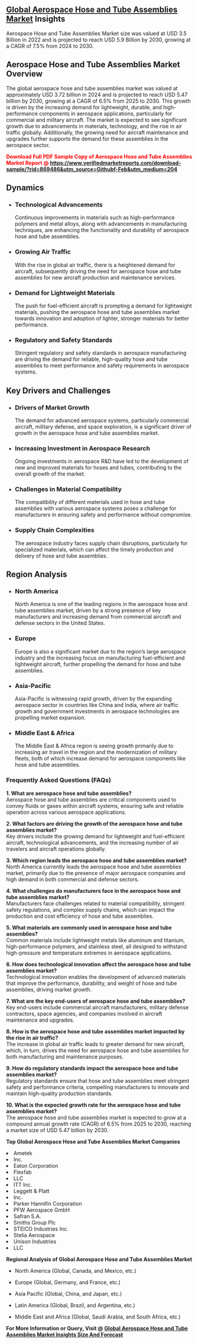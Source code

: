 <h2><a href="https://www.verifiedmarketreports.com/download-sample/?rid=869486&amp;utm_source=Githubf&amp;utm_medium=204" target="_blank">Global Aerospace Hose and Tube Assemblies Market</a> Insights</h2><p>Aerospace Hose and Tube Assemblies Market size was valued at USD 3.5 Billion in 2022 and is projected to reach USD 5.9 Billion by 2030, growing at a CAGR of 7.5% from 2024 to 2030.</p><p> <h2>Aerospace Hose and Tube Assemblies Market Overview</h2> <p>The global aerospace hose and tube assemblies market was valued at approximately USD 3.72 billion in 2024 and is projected to reach USD 5.47 billion by 2030, growing at a CAGR of 6.5% from 2025 to 2030. This growth is driven by the increasing demand for lightweight, durable, and high-performance components in aerospace applications, particularly for commercial and military aircraft. The market is expected to see significant growth due to advancements in materials, technology, and the rise in air traffic globally. Additionally, the growing need for aircraft maintenance and upgrades further supports the demand for these assemblies in the aerospace sector.</p> <p><strong><p><span class=""><span style="color: #ff0000;"><strong>Download Full PDF Sample Copy of Aerospace Hose and Tube Assemblies Market Report</strong> @ </span><a href="https://www.verifiedmarketreports.com/download-sample/?rid=869486&amp;utm_source=Githubf-Feb&amp;utm_medium=204" target="_blank">https://www.verifiedmarketreports.com/download-sample/?rid=869486&amp;utm_source=Githubf-Feb&amp;utm_medium=204</a></span></p></strong></p> <h2>Dynamics</h2> <ul> <li><h3>Technological Advancements</h3> Continuous improvements in materials such as high-performance polymers and metal alloys, along with advancements in manufacturing techniques, are enhancing the functionality and durability of aerospace hose and tube assemblies.</li> <li><h3>Growing Air Traffic</h3> With the rise in global air traffic, there is a heightened demand for aircraft, subsequently driving the need for aerospace hose and tube assemblies for new aircraft production and maintenance services.</li> <li><h3>Demand for Lightweight Materials</h3> The push for fuel-efficient aircraft is prompting a demand for lightweight materials, pushing the aerospace hose and tube assemblies market towards innovation and adoption of lighter, stronger materials for better performance.</li> <li><h3>Regulatory and Safety Standards</h3> Stringent regulatory and safety standards in aerospace manufacturing are driving the demand for reliable, high-quality hose and tube assemblies to meet performance and safety requirements in aerospace systems.</li> </ul> <h2>Key Drivers and Challenges</h2> <ul> <li><h3>Drivers of Market Growth</h3> The demand for advanced aerospace systems, particularly commercial aircraft, military defense, and space exploration, is a significant driver of growth in the aerospace hose and tube assemblies market.</li> <li><h3>Increasing Investment in Aerospace Research</h3> Ongoing investments in aerospace R&D have led to the development of new and improved materials for hoses and tubes, contributing to the overall growth of the market.</li> <li><h3>Challenges in Material Compatibility</h3> The compatibility of different materials used in hose and tube assemblies with various aerospace systems poses a challenge for manufacturers in ensuring safety and performance without compromise.</li> <li><h3>Supply Chain Complexities</h3> The aerospace industry faces supply chain disruptions, particularly for specialized materials, which can affect the timely production and delivery of hose and tube assemblies.</li> </ul> <h2>Region Analysis</h2> <ul> <li><h3>North America</h3> North America is one of the leading regions in the aerospace hose and tube assemblies market, driven by a strong presence of key manufacturers and increasing demand from commercial aircraft and defense sectors in the United States.</li> <li><h3>Europe</h3> Europe is also a significant market due to the region’s large aerospace industry and the increasing focus on manufacturing fuel-efficient and lightweight aircraft, further propelling the demand for hose and tube assemblies.</li> <li><h3>Asia-Pacific</h3> Asia-Pacific is witnessing rapid growth, driven by the expanding aerospace sector in countries like China and India, where air traffic growth and government investments in aerospace technologies are propelling market expansion.</li> <li><h3>Middle East & Africa</h3> The Middle East & Africa region is seeing growth primarily due to increasing air travel in the region and the modernization of military fleets, both of which increase demand for aerospace components like hose and tube assemblies.</li> </ul> <h3>Frequently Asked Questions (FAQs)</h3> <p><strong>1. What are aerospace hose and tube assemblies?</strong><br> Aerospace hose and tube assemblies are critical components used to convey fluids or gases within aircraft systems, ensuring safe and reliable operation across various aerospace applications.</p> <p><strong>2. What factors are driving the growth of the aerospace hose and tube assemblies market?</strong><br> Key drivers include the growing demand for lightweight and fuel-efficient aircraft, technological advancements, and the increasing number of air travelers and aircraft operations globally.</p> <p><strong>3. Which region leads the aerospace hose and tube assemblies market?</strong><br> North America currently leads the aerospace hose and tube assemblies market, primarily due to the presence of major aerospace companies and high demand in both commercial and defense sectors.</p> <p><strong>4. What challenges do manufacturers face in the aerospace hose and tube assemblies market?</strong><br> Manufacturers face challenges related to material compatibility, stringent safety regulations, and complex supply chains, which can impact the production and cost efficiency of hose and tube assemblies.</p> <p><strong>5. What materials are commonly used in aerospace hose and tube assemblies?</strong><br> Common materials include lightweight metals like aluminum and titanium, high-performance polymers, and stainless steel, all designed to withstand high-pressure and temperature extremes in aerospace applications.</p> <p><strong>6. How does technological innovation affect the aerospace hose and tube assemblies market?</strong><br> Technological innovation enables the development of advanced materials that improve the performance, durability, and weight of hose and tube assemblies, driving market growth.</p> <p><strong>7. What are the key end-users of aerospace hose and tube assemblies?</strong><br> Key end-users include commercial aircraft manufacturers, military defense contractors, space agencies, and companies involved in aircraft maintenance and upgrades.</p> <p><strong>8. How is the aerospace hose and tube assemblies market impacted by the rise in air traffic?</strong><br> The increase in global air traffic leads to greater demand for new aircraft, which, in turn, drives the need for aerospace hose and tube assemblies for both manufacturing and maintenance purposes.</p> <p><strong>9. How do regulatory standards impact the aerospace hose and tube assemblies market?</strong><br> Regulatory standards ensure that hose and tube assemblies meet stringent safety and performance criteria, compelling manufacturers to innovate and maintain high-quality production standards.</p> <p><strong>10. What is the expected growth rate for the aerospace hose and tube assemblies market?</strong><br> The aerospace hose and tube assemblies market is expected to grow at a compound annual growth rate (CAGR) of 6.5% from 2025 to 2030, reaching a market size of USD 5.47 billion by 2030.</p> </p><p><strong>Top Global Aerospace Hose and Tube Assemblies Market Companies</strong></p><div data-test-id=""><p><li>Ametek</li><li> Inc.</li><li> Eaton Corporation</li><li> Flexfab</li><li> LLC</li><li> ITT Inc.</li><li> Leggett & Platt</li><li> Inc.</li><li> Parker Hannifin Corporation</li><li> PFW Aerospace GmbH</li><li> Safran S.A.</li><li> Smiths Group Plc</li><li> STEICO Industries Inc.</li><li> Stelia Aerospace</li><li> Unison Industries</li><li> LLC</li></p><div><strong>Regional Analysis of&nbsp;Global Aerospace Hose and Tube Assemblies Market</strong></div><ul><li dir="ltr"><p dir="ltr">North America&nbsp;(Global, Canada, and Mexico, etc.)</p></li><li dir="ltr"><p dir="ltr">Europe (Global, Germany, and France, etc.)</p></li><li dir="ltr"><p dir="ltr">Asia Pacific&nbsp;(Global, China, and Japan, etc.)</p></li><li dir="ltr"><p dir="ltr">Latin America&nbsp;(Global, Brazil, and Argentina, etc.)</p></li><li dir="ltr">Middle East and Africa&nbsp;(Global, Saudi Arabia, and South Africa, etc.)</li></ul><p><strong>For More Information or Query, Visit @&nbsp;</strong><strong><a href="https://www.verifiedmarketreports.com/product/aerospace-hose-and-tube-assemblies-market/?utm_source=Githubf&amp;utm_medium=204" target="_blank">Global Aerospace Hose and Tube Assemblies Market Insights Size And Forecast</a></strong></p></div>
